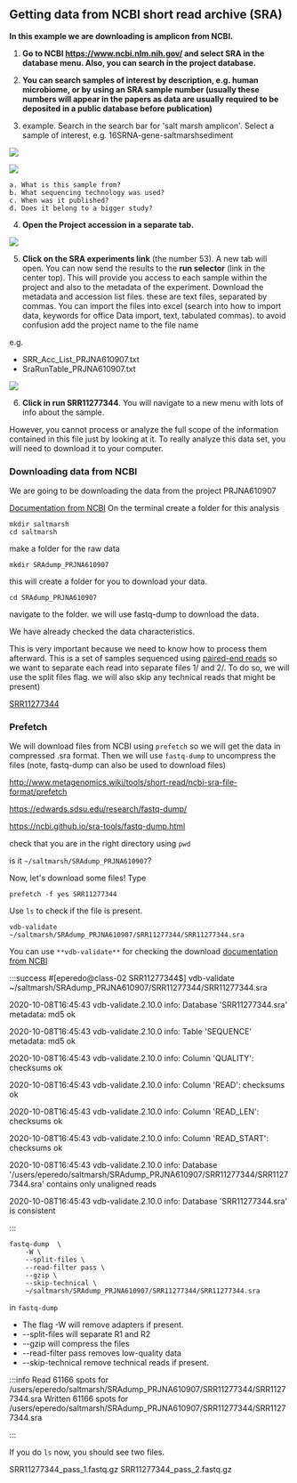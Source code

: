## Getting data from NCBI short read archive (SRA)

**In this example we are downloading is amplicon from NCBI.**


1. **Go to NCBI https://www.ncbi.nlm.nih.gov/ and select SRA in the database menu. Also, you can search in the project database.**

2. **You can search samples of interest by description, e.g. human microbiome, or by using an SRA sample number (usually these numbers will appear in the papers as data are usually required to be deposited in a public database before publication)**

3. example. Search in the search bar for 'salt marsh amplicon'. Select a sample of interest, e.g. 16SRNA-gene-saltmarshsediment

![](https://i.imgur.com/61LRPrN.png)

![](https://i.imgur.com/mFp1KeV.png)

    a. What is this sample from?
    b. What sequencing technology was used?
    c. When was it published?
    d. Does it belong to a bigger study?

4. **Open the Project accession in a separate tab.**

![](https://i.imgur.com/Dgr2pAO.png)

5. **Click on the SRA experiments link** (the number 53). A new tab will open. You can now send the results to the **run selector** (link in the center top). This will provide you access to each sample within the project and also to the metadata of the experiment.
Download the metadata and accession list files. these are text files, separated by commas. You can import the files into excel (search into how to import data, keywords for office Data import, text, tabulated commas). to avoid confusion add the project name to the file name

e.g. 

* SRR_Acc_List_PRJNA610907.txt
* SraRunTable_PRJNA610907.txt



![](https://i.imgur.com/JULPIaU.png)


6. **Click in run SRR11277344**. You will navigate to a new menu with lots of info about the sample.

However, you cannot process or analyze the full scope of the information contained in this file just by looking at it. To really analyze this data set, you will need to download it to your computer.

### Downloading data from NCBI

We are going to be downloading the data from the project PRJNA610907

[Documentation from NCBI](https://ncbi.github.io/sra-tools/fastq-dump.html)
On the terminal create a folder for this analysis

```
mkdir saltmarsh
cd saltmarsh
```

make a folder for the raw data

```
mkdir SRAdump_PRJNA610907
```
this will create a folder for you to download your data.
```
cd SRAdump_PRJNA610907
```
navigate to the folder.
we will use fastq-dump to download the data.

We have already checked the data characteristics. 

This is very important because we need to know how to process them afterward. This is a set of samples sequenced using [paired-end reads](https://www.illumina.com/science/technology/next-generation-sequencing/plan-experiments/paired-end-vs-single-read.html)
so we want to separate each read into separate files 1/ and 2/. To do so, we will use the split files flag. we will also skip any technical reads that might be present)

[SRR11277344](https://trace.ncbi.nlm.nih.gov/Traces/sra/?run=SRR11277344)


### Prefetch


We will download files from NCBI using `prefetch` so we will get the data in compressed .sra format. Then we will use `fastq-dump` to uncompress the files (note, fastq-dump can also be used to download files)

http://www.metagenomics.wiki/tools/short-read/ncbi-sra-file-format/prefetch 

https://edwards.sdsu.edu/research/fastq-dump/

https://ncbi.github.io/sra-tools/fastq-dump.html 



check that you are in the right directory using `pwd`

is it `~/saltmarsh/SRAdump_PRJNA610907`?

Now, let's download some files!
Type
```
prefetch -f yes SRR11277344
```
Use `ls` to check if the file is present. 

```
vdb-validate ~/saltmarsh/SRAdump_PRJNA610907/SRR11277344/SRR11277344.sra

```
You can use `**vdb-validate**` for checking the download
[documentation from NCBI](https://trace.ncbi.nlm.nih.gov/Traces/sra/sra.cgi?view=toolkit_doc&f=vdb-validate)

:::success
#[eperedo@class-02 SRR11277344$] vdb-validate ~/saltmarsh/SRAdump_PRJNA610907/SRR11277344/SRR11277344.sra

2020-10-08T16:45:43 vdb-validate.2.10.0 info: Database 'SRR11277344.sra' metadata: md5 ok

2020-10-08T16:45:43 vdb-validate.2.10.0 info: Table 'SEQUENCE' metadata: md5 ok

2020-10-08T16:45:43 vdb-validate.2.10.0 info: Column 'QUALITY': checksums ok

2020-10-08T16:45:43 vdb-validate.2.10.0 info: Column 'READ': checksums ok

2020-10-08T16:45:43 vdb-validate.2.10.0 info: Column 'READ_LEN': checksums ok

2020-10-08T16:45:43 vdb-validate.2.10.0 info: Column 'READ_START': checksums ok

2020-10-08T16:45:43 vdb-validate.2.10.0 info: Database '/users/eperedo/saltmarsh/SRAdump_PRJNA610907/SRR11277344/SRR11277344.sra' contains only unaligned reads

2020-10-08T16:45:43 vdb-validate.2.10.0 info: Database 'SRR11277344.sra' is consistent

:::

```
fastq-dump  \
    -W \
    --split-files \
    --read-filter pass \
    --gzip \
    --skip-technical \
    ~/saltmarsh/SRAdump_PRJNA610907/SRR11277344/SRR11277344.sra
```
in `fastq-dump`

* The flag -W will remove adapters if present. 
* --split-files will separate R1 and R2
* --gzip will compress the files 
* --read-filter pass removes low-quality data
* --skip-technical remove technical reads if present. 

:::info
Read 61166 spots for /users/eperedo/saltmarsh/SRAdump_PRJNA610907/SRR11277344/SRR11277344.sra
Written 61166 spots for /users/eperedo/saltmarsh/SRAdump_PRJNA610907/SRR11277344/SRR11277344.sra

:::



If you do `ls` now, you should see two files.

SRR11277344_pass_1.fastq.gz  SRR11277344_pass_2.fastq.gz
